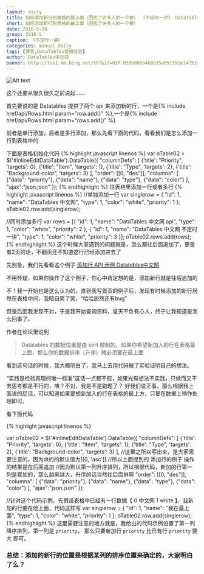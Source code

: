 ```yaml
---
layout: daily
title: 如何添加新行到表格的最上面（困扰了许多人的一个梗） 《不定时一讲》 DataTables中文网
short: 如何添加新行到表格的最上面（困扰了许多人的一个梗）
date: 2016-5-28
group: 2016-5
caption: 《不定时一讲》
categories: manual daily
tags: [博客,DataTables使用经验]
author: DataTables中文网
banner: http://tse1.mm.bing.net/th?&id=OIP.M39bd88a4b8b35a051591e14753dd434dH0&w=300&h=165&c=0&pid=1.9&rs=0&p=0
---
```


![Alt text](http://tse1.mm.bing.net/th?&id=OIP.M39bd88a4b8b35a051591e14753dd434dH0&w=300&h=165&c=0&pid=1.9&rs=0&p=0)

这个还要从很久很久之前说起……

首先要说的是 Datatables 提供了两个 api 来添加新的行，一个是{% include href/api/Rows.html param="row.add()" %},一个是{% include href/api/Rows.html param="rows.add()" %}

前者是单行添加，后者是多行添加，那么先看下面的代码，看看我们是怎么添加一行到表格中的
<!--more-->
下面是表格初始化代码
{% highlight javascript linenos %}
var oTable02 = $('#inlineEditDataTable').DataTable({
    "columnDefs": [
        {'title': "Priority", 'targets': 0},
        {'title': "Item", 'targets': 1},
        {'title': "Type", 'targets': 2},
        {'title': "Background-color", 'targets': 3}
    ],
    "order": [[0, "des"]],
    "columns": [
        {"data": "priority"},
        {"data": "name"},
        {"data": "type"},
        {"data": "color"}
    ],
     "ajax":"json.json"
});
{% endhighlight %}
往表格里添加一行或者多行
{% highlight javascript linenos %}
//单独添加一行
var singlerow = {
    "id": 1,
    "name": "DataTables 中文网",
    "type": 1,
    "color": "white",
    "priority": 1
};
oTable02.row.add(singlerow);

//同时添加多行
var rows = [{
    "id": 1,
    "name": "DataTables 中文网 api",
    "type": 1,
    "color": "white",
    "priority": 2
},
{
    "id": 1,
    "name": "DataTables 中文网 不定时一讲",
    "type": 1,
    "color": "white",
    "priority": 3
}];
oTable02.rows.add(rows);
{% endhighlight %}
这个时候大家遇到的问题就是，怎么都往后面追加了，要是有2页的话，不翻页还不知道这行已经添加进去了

先别急，我们先看看这个例子 [添加行 API 示例 Datatables中文网]({{site.baseurl}}/example/api/add_row.html)

不用怀疑，如果你操作了这个例子，你心中肯定想的是，添加新行就是往后追加的

不！我一开始也是这么认为的，直到我写首页的例子后，发现有时候添加的新行居然在表格中间，我暗自笑了笑，“哈哈居然还有bug”

但是后面我发现不对，于是我开始查询资料，皇天不负有心人，终于让我知道是怎么回事了。

作者在论坛里说到

> Datatables 的数据位置是由 sort 控制的，如果你希望新加入的行在表格最上面，那么你的数据排序（升序）就必须要在最上面

看到这句话的时候，我大概明白了，我马上去用代码做了实验证明自己的想法。

“实践是检验真理的唯一标准”这话一点都不假，如果光有想法不实践，只做而又不去思考都是不行的，咦？不对，我是不是跑题了？
好我们说正事，那么根据我上面说的屁话，可以知道如果要想新加入的行在表格的最上方，只要在数据上稍作处理即可。

看下面代码

{% highlight javascript linenos %}

var oTable02 = $('#inlineEditDataTable').DataTable({
    "columnDefs": [
        {'title': "Priority", 'targets': 0},
        {'title': "Item", 'targets': 1},
        {'title': "Type", 'targets': 2},
        {'title': "Background-color", 'targets': 3}
    ],
    //这里之所以写出来，是大家需要注意的，因为dt的的默认值为[[0, 'asc']]
    //所以上面提到的 添加行的例子 操作的结果是在后面追加
    //因为默认第一列升序排列，所以根据代码，新加的行第一列是累加的，那么越来越大，升序的话当然往后面排啊
    "order": [[0, "des"]],
    "columns": [
        {"data": "priority"},
        {"data": "name"},
        {"data": "type"},
        {"data": "color"}
    ],
     "ajax":"json.json"
});

//针对这个代码示例，先假设表格中已经有一行数据【  0  中文网  1  white 】，我新加的行要在他上面，代码这样写
var singlerow = {
    "id": 1,
    "name": "我在最上面",
    "type": 1,
    "color": "white",
    "priority": 1
};
oTable02.row.add(singlerow);
{% endhighlight %}
这里需要注意的地方就是，我给出的代码示例设置了第一列降序排列，第一列是 `priority`， 那么只要新加行  `priority` 比已有行  `priority` 要大 即可。

### 总结：添加的新行的位置是根据某列的排序位置来确定的，大家明白了么？
